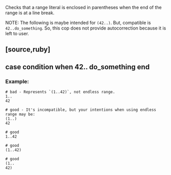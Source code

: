 Checks that a range literal is enclosed in parentheses when the end of the range is
at a line break.

NOTE: The following is maybe intended for `(42..)`. But, compatible is `42..do_something`.
So, this cop does not provide autocorrection because it is left to user.

[source,ruby]
----
case condition
when 42..
    do_something
end
----

### Example:

    # bad - Represents `(1..42)`, not endless range.
    1..
    42

    # good - It's incompatible, but your intentions when using endless range may be:
    (1..)
    42

    # good
    1..42

    # good
    (1..42)

    # good
    (1..
    42)
